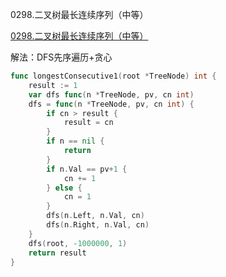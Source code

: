 0298.二叉树最长连续序列（中等）

[0298.二叉树最长连续序列（中等）](https://leetcode.cn/problems/binary-tree-longest-consecutive-sequence/)



解法：DFS先序遍历+贪心



```go
func longestConsecutive1(root *TreeNode) int {
	result := 1
	var dfs func(n *TreeNode, pv, cn int)
	dfs = func(n *TreeNode, pv, cn int) {
		if cn > result {
			result = cn
		}
		if n == nil {
			return
		}
		if n.Val == pv+1 {
			cn += 1
		} else {
			cn = 1
		}
		dfs(n.Left, n.Val, cn)
		dfs(n.Right, n.Val, cn)
	}
	dfs(root, -1000000, 1)
	return result
}
```
